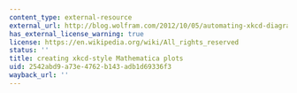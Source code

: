 ```yaml
---
content_type: external-resource
external_url: http://blog.wolfram.com/2012/10/05/automating-xkcd-diagrams-transforming-serious-to-funny/
has_external_license_warning: true
license: https://en.wikipedia.org/wiki/All_rights_reserved
status: ''
title: creating xkcd-style Mathematica plots
uid: 2542abd9-a73e-4762-b143-adb1d69336f3
wayback_url: ''
---
```

